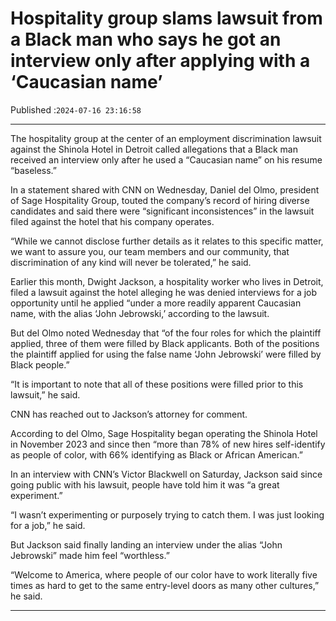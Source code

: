# Hospitality group slams lawsuit from a Black man who says he got an interview only after applying with a ‘Caucasian name’

Published :`2024-07-16 23:16:58`

---

The hospitality group at the center of an employment discrimination lawsuit against the Shinola Hotel in Detroit called allegations that a Black man received an interview only after he used a “Caucasian name” on his resume “baseless.”

In a statement shared with CNN on Wednesday, Daniel del Olmo, president of Sage Hospitality Group, touted the company’s record of hiring diverse candidates and said there were “significant inconsistences” in the lawsuit filed against the hotel that his company operates.

“While we cannot disclose further details as it relates to this specific matter, we want to assure you, our team members and our community, that discrimination of any kind will never be tolerated,” he said.

Earlier this month, Dwight Jackson, a hospitality worker who lives in Detroit, filed a lawsuit against the hotel alleging he was denied interviews for a job opportunity until he applied “under a more readily apparent Caucasian name, with the alias ‘John Jebrowski,’ according to the lawsuit.

But del Olmo noted Wednesday that “of the four roles for which the plaintiff applied, three of them were filled by Black applicants. Both of the positions the plaintiff applied for using the false name ‘John Jebrowski’ were filled by Black people.”

“It is important to note that all of these positions were filled prior to this lawsuit,” he said.

CNN has reached out to Jackson’s attorney for comment.

According to del Olmo, Sage Hospitality began operating the Shinola Hotel in November 2023 and since then “more than 78% of new hires self-identify as people of color, with 66% identifying as Black or African American.”

In an interview with CNN’s Victor Blackwell on Saturday, Jackson said since going public with his lawsuit, people have told him it was “a great experiment.”

“I wasn’t experimenting or purposely trying to catch them. I was just looking for a job,” he said.

But Jackson said finally landing an interview under the alias “John Jebrowski” made him feel “worthless.”

“Welcome to America, where people of our color have to work literally five times as hard to get to the same entry-level doors as many other cultures,” he said.

---

